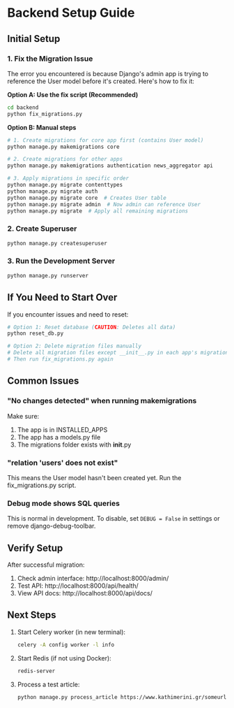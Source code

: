 # Backend Setup Guide

## Initial Setup

### 1. Fix the Migration Issue

The error you encountered is because Django's admin app is trying to reference the User model before it's created. Here's how to fix it:

**Option A: Use the fix script (Recommended)**
```bash
cd backend
python fix_migrations.py
```

**Option B: Manual steps**
```bash
# 1. Create migrations for core app first (contains User model)
python manage.py makemigrations core

# 2. Create migrations for other apps
python manage.py makemigrations authentication news_aggregator api

# 3. Apply migrations in specific order
python manage.py migrate contenttypes
python manage.py migrate auth  
python manage.py migrate core  # Creates User table
python manage.py migrate admin  # Now admin can reference User
python manage.py migrate  # Apply all remaining migrations
```

### 2. Create Superuser
```bash
python manage.py createsuperuser
```

### 3. Run the Development Server
```bash
python manage.py runserver
```

## If You Need to Start Over

If you encounter issues and need to reset:

```bash
# Option 1: Reset database (CAUTION: Deletes all data)
python reset_db.py

# Option 2: Delete migration files manually
# Delete all migration files except __init__.py in each app's migrations folder
# Then run fix_migrations.py again
```

## Common Issues

### "No changes detected" when running makemigrations

Make sure:
1. The app is in INSTALLED_APPS
2. The app has a models.py file
3. The migrations folder exists with __init__.py

### "relation 'users' does not exist"

This means the User model hasn't been created yet. Run the fix_migrations.py script.

### Debug mode shows SQL queries

This is normal in development. To disable, set `DEBUG = False` in settings or remove django-debug-toolbar.

## Verify Setup

After successful migration:

1. Check admin interface: http://localhost:8000/admin/
2. Test API: http://localhost:8000/api/health/
3. View API docs: http://localhost:8000/api/docs/

## Next Steps

1. Start Celery worker (in new terminal):
   ```bash
   celery -A config worker -l info
   ```

2. Start Redis (if not using Docker):
   ```bash
   redis-server
   ```

3. Process a test article:
   ```bash
   python manage.py process_article https://www.kathimerini.gr/someurl
   ```